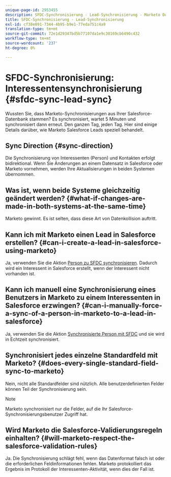 ```yaml
---
unique-page-id: 2953455
description: SFDC-Synchronisierung - Lead-Synchronisierung - Marketo Docs - Produktdokumentation
title: SFDC-Synchronisierung - Lead-Synchronisierung
exl-id: cf38e091-7344-4b95-b9e1-77eda751c4a9
translation-type: tm+mt
source-git-commit: 72e1d29347bd5b77107da1e9c30169cb6490c432
workflow-type: tm+mt
source-wordcount: '237'
ht-degree: 0%

---
```


# SFDC-Synchronisierung: Interessentensynchronisierung {#sfdc-sync-lead-sync}

Wussten Sie, dass Marketo-Synchronisierungen aus Ihrer Salesforce-Datenbank stammen? Es synchronisiert, wartet 5 Minuten und synchronisiert dann erneut. Den ganzen Tag, jeden Tag. Hier sind einige Details darüber, wie Marketo Salesforce Leads speziell behandelt.

## Sync Direction {#sync-direction}

Die Synchronisierung von Interessenten (Person) und Kontakten erfolgt bidirektional. Wenn Sie Änderungen an einem Datensatz in Salesforce oder Marketo vornehmen, werden Ihre Aktualisierungen in beiden Systemen übernommen.

## Was ist, wenn beide Systeme gleichzeitig geändert werden? {#what-if-changes-are-made-in-both-systems-at-the-same-time}

Marketo gewinnt. Es ist selten, dass diese Art von Datenkollision auftritt.

## Kann ich mit Marketo einen Lead in Salesforce erstellen? {#can-i-create-a-lead-in-salesforce-using-marketo}

Ja, verwenden Sie die Aktion [Person zu SFDC synchronisieren](/help/marketo/product-docs/core-marketo-concepts/smart-campaigns/salesforce-flow-actions/sync-person-to-sfdc.md). Dadurch wird ein Interessent in Salesforce erstellt, wenn der Interessent nicht vorhanden ist.

## Kann ich manuell eine Synchronisierung eines Benutzers in Marketo zu einem Interessenten in Salesforce erzwingen? {#can-i-manually-force-a-sync-of-a-person-in-marketo-to-a-lead-in-salesforce}

Ja, verwenden Sie die Aktion [Synchronisierte Person mit SFDC](/help/marketo/product-docs/core-marketo-concepts/smart-campaigns/salesforce-flow-actions/sync-person-to-sfdc.md) und sie wird in Echtzeit synchronisiert.

## Synchronisiert jedes einzelne Standardfeld mit Marketo? {#does-every-single-standard-field-sync-to-marketo}

Nein, nicht alle Standardfelder sind nützlich. Alle benutzerdefinierten Felder können Teil der Synchronisierung sein.

>[!NOTE]
>
>Marketo synchronisiert nur die Felder, auf die Ihr Salesforce-Synchronisierungsbenutzer Zugriff hat.

## Wird Marketo die Salesforce-Validierungsregeln einhalten? {#will-marketo-respect-the-salesforce-validation-rules}

Ja. Die Synchronisierung schlägt fehl, wenn das Datenformat falsch ist oder die erforderlichen Feldinformationen fehlen. Marketo protokolliert das Ergebnis im Protokoll der Interessenten-Aktivität, wenn dies der Fall ist.
